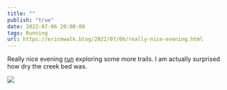 ```yaml
---
title: ""
publish: "true"
date: 2022-07-06 20:00:00
tags: Running
url: https://ericmwalk.blog/2022/07/06/really-nice-evening.html
---
```


Really nice evening [run](http://www.strava.com/activities/7427921237) exploring some more trails. I am actually surprised how dry the creek bed was.


![](https://ericmwalk.blog/uploads/2022/383d0ec113.jpg)